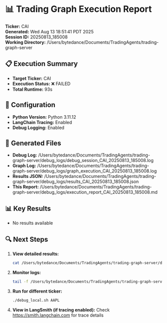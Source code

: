 # 📊 Trading Graph Execution Report

**Ticker:** CAI  
**Generated:** Wed Aug 13 18:51:41 PDT 2025  
**Session ID:** 20250813_185008  
**Working Directory:** /Users/bytedance/Documents/TradingAgents/trading-graph-server

## 📋 Execution Summary

- **Target Ticker:** CAI
- **Execution Status:** ❌ FAILED
- **Total Runtime:** 93s

## 🔧 Configuration

- **Python Version:** Python 3.11.12
- **LangChain Tracing:** Enabled
- **Debug Logging:** Enabled

## 📂 Generated Files

- **Debug Log:** /Users/bytedance/Documents/TradingAgents/trading-graph-server/debug_logs/debug_session_CAI_20250813_185008.log
- **Graph Log:** /Users/bytedance/Documents/TradingAgents/trading-graph-server/debug_logs/graph_execution_CAI_20250813_185008.log  
- **Results JSON:** /Users/bytedance/Documents/TradingAgents/trading-graph-server/debug_logs/results_CAI_20250813_185008.json
- **This Report:** /Users/bytedance/Documents/TradingAgents/trading-graph-server/debug_logs/execution_report_CAI_20250813_185008.md

## 📊 Key Results

- No results available

## 🔍 Next Steps

1. **View detailed results:**
   ```bash
   cat /Users/bytedance/Documents/TradingAgents/trading-graph-server/debug_logs/results_CAI_20250813_185008.json | jq .
   ```

2. **Monitor logs:**
   ```bash
   tail -f /Users/bytedance/Documents/TradingAgents/trading-graph-server/debug_logs/graph_execution_CAI_20250813_185008.log
   ```

3. **Run for different ticker:**
   ```bash
   ./debug_local.sh AAPL
   ```

4. **View in LangSmith (if tracing enabled):**
   Check https://smith.langchain.com for trace details

